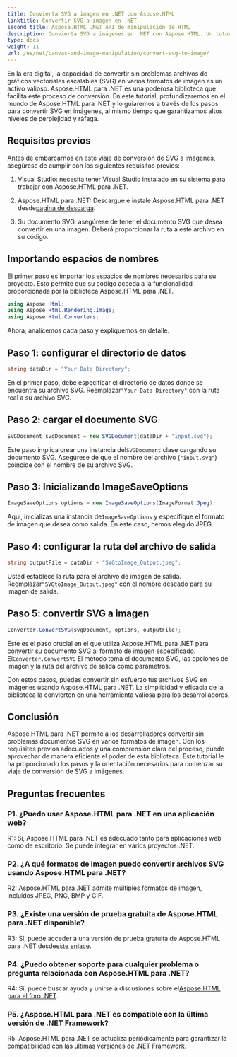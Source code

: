 ```yaml
---
title: Convierta SVG a imagen en .NET con Aspose.HTML
linktitle: Convertir SVG a imagen en .NET
second_title: Aspose.HTML .NET API de manipulación de HTML
description: Convierta SVG a imágenes en .NET con Aspose.HTML. Un tutorial completo para desarrolladores. Transforme fácilmente documentos SVG a formatos JPEG, PNG, BMP y GIF.
type: docs
weight: 11
url: /es/net/canvas-and-image-manipulation/convert-svg-to-image/
---
```


En la era digital, la capacidad de convertir sin problemas archivos de gráficos vectoriales escalables (SVG) en varios formatos de imagen es un activo valioso. Aspose.HTML para .NET es una poderosa biblioteca que facilita este proceso de conversión. En este tutorial, profundizaremos en el mundo de Aspose.HTML para .NET y lo guiaremos a través de los pasos para convertir SVG en imágenes, al mismo tiempo que garantizamos altos niveles de perplejidad y ráfaga.

## Requisitos previos

Antes de embarcarnos en este viaje de conversión de SVG a imágenes, asegúrese de cumplir con los siguientes requisitos previos:

1. Visual Studio: necesita tener Visual Studio instalado en su sistema para trabajar con Aspose.HTML para .NET.

2.  Aspose.HTML para .NET: Descargue e instale Aspose.HTML para .NET desde[pagina de descarga](https://releases.aspose.com/html/net/).

3. Su documento SVG: asegúrese de tener el documento SVG que desea convertir en una imagen. Deberá proporcionar la ruta a este archivo en su código.

## Importando espacios de nombres


El primer paso es importar los espacios de nombres necesarios para su proyecto. Esto permite que su código acceda a la funcionalidad proporcionada por la biblioteca Aspose.HTML para .NET.

```csharp
using Aspose.Html;
using Aspose.Html.Rendering.Image;
using Aspose.Html.Converters;
```

Ahora, analicemos cada paso y expliquemos en detalle.

## Paso 1: configurar el directorio de datos

```csharp
string dataDir = "Your Data Directory";
```

 En el primer paso, debe especificar el directorio de datos donde se encuentra su archivo SVG. Reemplazar`"Your Data Directory"` con la ruta real a su archivo SVG.

## Paso 2: cargar el documento SVG

```csharp
SVGDocument svgDocument = new SVGDocument(dataDir + "input.svg");
```

 Este paso implica crear una instancia del`SVGDocument` clase cargando su documento SVG. Asegúrese de que el nombre del archivo (`"input.svg"`) coincide con el nombre de su archivo SVG.

## Paso 3: Inicializando ImageSaveOptions

```csharp
ImageSaveOptions options = new ImageSaveOptions(ImageFormat.Jpeg);
```

 Aquí, inicializas una instancia de`ImageSaveOptions` y especifique el formato de imagen que desea como salida. En este caso, hemos elegido JPEG.

## Paso 4: configurar la ruta del archivo de salida

```csharp
string outputFile = dataDir + "SVGtoImage_Output.jpeg";
```

Usted establece la ruta para el archivo de imagen de salida. Reemplazar`"SVGtoImage_Output.jpeg"` con el nombre deseado para su imagen de salida.

## Paso 5: convertir SVG a imagen

```csharp
Converter.ConvertSVG(svgDocument, options, outputFile);
```

 Este es el paso crucial en el que utiliza Aspose.HTML para .NET para convertir su documento SVG al formato de imagen especificado. El`Converter.ConvertSVG` El método toma el documento SVG, las opciones de imagen y la ruta del archivo de salida como parámetros.

Con estos pasos, puedes convertir sin esfuerzo tus archivos SVG en imágenes usando Aspose.HTML para .NET. La simplicidad y eficacia de la biblioteca la convierten en una herramienta valiosa para los desarrolladores.

## Conclusión

Aspose.HTML para .NET permite a los desarrolladores convertir sin problemas documentos SVG en varios formatos de imagen. Con los requisitos previos adecuados y una comprensión clara del proceso, puede aprovechar de manera eficiente el poder de esta biblioteca. Este tutorial le ha proporcionado los pasos y la orientación necesarios para comenzar su viaje de conversión de SVG a imágenes.

## Preguntas frecuentes

### P1. ¿Puedo usar Aspose.HTML para .NET en una aplicación web?

R1: Sí, Aspose.HTML para .NET es adecuado tanto para aplicaciones web como de escritorio. Se puede integrar en varios proyectos .NET.

### P2. ¿A qué formatos de imagen puedo convertir archivos SVG usando Aspose.HTML para .NET?

R2: Aspose.HTML para .NET admite múltiples formatos de imagen, incluidos JPEG, PNG, BMP y GIF.

### P3. ¿Existe una versión de prueba gratuita de Aspose.HTML para .NET disponible?

 R3: Sí, puede acceder a una versión de prueba gratuita de Aspose.HTML para .NET desde[este enlace](https://releases.aspose.com/).

### P4. ¿Puedo obtener soporte para cualquier problema o pregunta relacionada con Aspose.HTML para .NET?

 R4: Sí, puede buscar ayuda y unirse a discusiones sobre el[Aspose.HTML para el foro .NET](https://forum.aspose.com/).

### P5. ¿Aspose.HTML para .NET es compatible con la última versión de .NET Framework?

R5: Aspose.HTML para .NET se actualiza periódicamente para garantizar la compatibilidad con las últimas versiones de .NET Framework.
